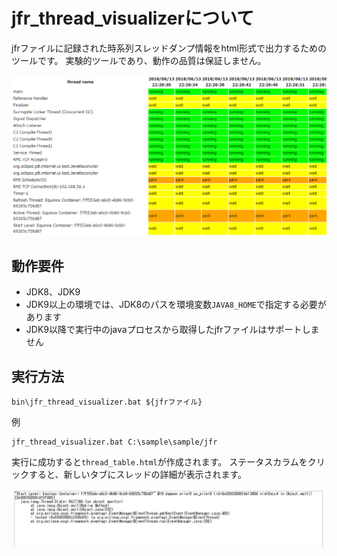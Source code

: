 # jfr_thread_visualizerについて
jfrファイルに記録された時系列スレッドダンプ情報をhtml形式で出力するためのツールです。
実験的ツールであり、動作の品質は保証しません。

![Visualized Threads](readme_resources/visualized_threads.PNG "Visualized Threads")

## 動作要件
- JDK8、JDK9
- JDK9以上の環境では、JDK8のパスを環境変数`JAVA8_HOME`で指定する必要があります
- JDK9以降で実行中のjavaプロセスから取得したjfrファイルはサポートしません


## 実行方法
```
bin\jfr_thread_visualizer.bat ${jfrファイル}
```

例
```
jfr_thread_visualizer.bat C:\sample\sample/jfr
```

実行に成功すると`thread_table.html`が作成されます。
ステータスカラムをクリックすると、新しいタブにスレッドの詳細が表示されます。

![Thread Detail](readme_resources/thread_detail.PNG "Thread Detail")
